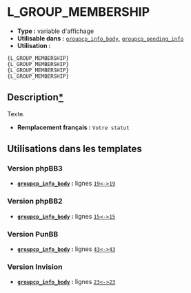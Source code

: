 # L_GROUP_MEMBERSHIP
* __Type :__ variable d'affichage
* __Utilisable dans :__ [`groupcp_info_body`](../tpl/groupcp_info_body.md#readme), [`groupcp_pending_info`](../tpl/groupcp_pending_info.md#readme)
* __Utilisation :__

```smarty
{L_GROUP_MEMBERSHIP}
{L_GROUP_MEMBERSHIP}
{L_GROUP_MEMBERSHIP}
{L_GROUP_MEMBERSHIP}
```

## Description[*](https://fa-tvars.appspot.com/var/L_GROUP_MEMBERSHIP)
Texte.

* __Remplacement français :__ `Votre statut`


## Utilisations dans les templates

### Version phpBB3
* __[`groupcp_info_body`](../tpl/groupcp_info_body.md#readme) :__ lignes [`19`](../src/prosilver/groupcp_info_body.tpl#L19)[`<->`](../src/prosilver/groupcp_info_body.tpl#L19-L19)[`19`](../src/prosilver/groupcp_info_body.tpl#L19)

### Version phpBB2
* __[`groupcp_info_body`](../tpl/groupcp_info_body.md#readme) :__ lignes [`15`](../src/subsilver/groupcp_info_body.tpl#L15)[`<->`](../src/subsilver/groupcp_info_body.tpl#L15-L15)[`15`](../src/subsilver/groupcp_info_body.tpl#L15)

### Version PunBB
* __[`groupcp_info_body`](../tpl/groupcp_info_body.md#readme) :__ lignes [`43`](../src/punbb/groupcp_info_body.tpl#L43)[`<->`](../src/punbb/groupcp_info_body.tpl#L43-L43)[`43`](../src/punbb/groupcp_info_body.tpl#L43)

### Version Invision
* __[`groupcp_info_body`](../tpl/groupcp_info_body.md#readme) :__ lignes [`23`](../src/invision/groupcp_info_body.tpl#L23)[`<->`](../src/invision/groupcp_info_body.tpl#L23-L23)[`23`](../src/invision/groupcp_info_body.tpl#L23)

